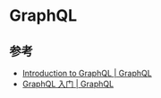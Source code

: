 # GraphQL

## 参考

- [Introduction to GraphQL | GraphQL](https://graphql.org/learn/)
- [GraphQL 入门 | GraphQL](https://graphql.cn/learn/)
